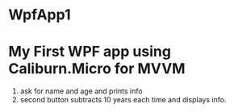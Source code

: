 # WpfApp1

<h1>My  First WPF app using Caliburn.Micro for MVVM</h1>

<ol>
  <li>ask for name and age and prints info</li>
  <li>second button subtracts 10 years each time and displays info.</li>
  </ol>

